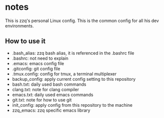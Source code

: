 # notes
This is zzq's personal Linux config. This is the common config for all his dev environments.

## How to use it
* .bash_alias: zzq bash alias, it is referenced in the .bashrc file
* .bashrc: not need to explain
* .emacs: emacs config file
* .gitconfig: git config file
* .tmux.config: config for tmux, a terminal multiplexer
* backup_config: apply current config setting to this repository
* bash.txt: daily used bash commands
* clang.txt: note for clang compiler
* emacs.txt: daily used emacs commands
* git.txt: note for how to use git
* init_config: apply config from this repository to the machine
* zzq_emacs: zzq specific emacs library

